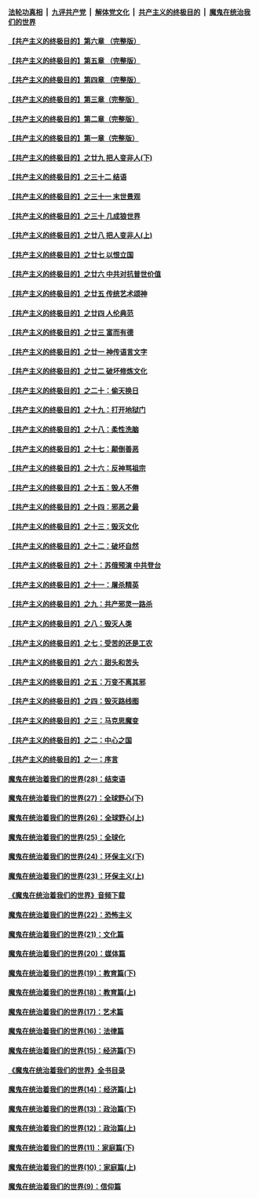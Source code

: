 

####  [法轮功真相](../../../../basic/blob/master/README.md?t=04280331) &nbsp;|&nbsp; [九评共产党](../../../../9ping.md/blob/master/README.md?t=04280331) &nbsp;|&nbsp; [解体党文化](../../../../jtdwh.md/blob/master/README.md?t=04280331)  &nbsp;|&nbsp; [共产主义的终极目的](../../../../gczydzjmd.md/blob/master/README.md?t=04280331) &nbsp;|&nbsp; [魔鬼在统治我们的世界](../../../../mgztzwmdsj.md/blob/master/README.md?t=04280331) 

#### [【共产主义的终极目的】第六章 （完整版）](../pages/nsc422/n11428913.md?t=04280331) 

#### [【共产主义的终极目的】第五章 （完整版）](../pages/nsc422/n11428912.md?t=04280331) 

#### [【共产主义的终极目的】第四章 （完整版）](../pages/nsc422/n11428907.md?t=04280331) 

#### [【共产主义的终极目的】第三章（完整版）](../pages/nsc422/n11428848.md?t=04280331) 

#### [【共产主义的终极目的】第二章（完整版）](../pages/nsc422/n11428831.md?t=04280331) 

#### [【共产主义的终极目的】第一章（完整版）](../pages/nsc422/n11417651.md?t=04280331) 

#### [【共产主义的终极目的】之廿九 把人变非人(下)](../pages/nsc422/n11344140.md?t=04280331) 

#### [【共产主义的终极目的】之三十二 结语](../pages/nsc422/n11360535.md?t=04280331) 

#### [【共产主义的终极目的】之三十一 末世景观](../pages/nsc422/n11351129.md?t=04280331) 

#### [【共产主义的终极目的】之三十 几成狼世界](../pages/nsc422/n11348280.md?t=04280331) 

#### [【共产主义的终极目的】之廿八 把人变非人(上)](../pages/nsc422/n11340492.md?t=04280331) 

#### [【共产主义的终极目的】之廿七 以恨立国](../pages/nsc422/n11336944.md?t=04280331) 

#### [【共产主义的终极目的】之廿六 中共对抗普世价值](../pages/nsc422/n11324785.md?t=04280331) 

#### [【共产主义的终极目的】之廿五 传统艺术颂神](../pages/nsc422/n11296396.md?t=04280331) 

#### [【共产主义的终极目的】之廿四 人伦典范](../pages/nsc422/n11296397.md?t=04280331) 

#### [【共产主义的终极目的】之廿三 富而有德](../pages/nsc422/n11283598.md?t=04280331) 

#### [【共产主义的终极目的】之廿一 神传语言文字](../pages/nsc422/n11263265.md?t=04280331) 

#### [【共产主义的终极目的】之廿二 破坏修炼文化](../pages/nsc422/n11245728.md?t=04280331) 

#### [【共产主义的终极目的】之二十：偷天换日](../pages/nsc422/n11238846.md?t=04280331) 

#### [【共产主义的终极目的】之十九：打开地狱门](../pages/nsc422/n11206376.md?t=04280331) 

#### [【共产主义的终极目的】之十八：柔性洗脑](../pages/nsc422/n11199994.md?t=04280331) 

#### [【共产主义的终极目的】之十七：颠倒善恶](../pages/nsc422/n11179782.md?t=04280331) 

#### [【共产主义的终极目的】之十六：反神骂祖宗](../pages/nsc422/n11166798.md?t=04280331) 

#### [【共产主义的终极目的】之十五：毁人不倦](../pages/nsc422/n11166792.md?t=04280331) 

#### [【共产主义的终极目的】之十四：邪恶之最](../pages/nsc422/n11150249.md?t=04280331) 

#### [【共产主义的终极目的】之十三：毁灭文化](../pages/nsc422/n11135227.md?t=04280331) 

#### [【共产主义的终极目的】之十二：破坏自然](../pages/nsc422/n11135214.md?t=04280331) 

#### [【共产主义的终极目的】之十：苏俄预演 中共登台](../pages/nsc422/n11118424.md?t=04280331) 

#### [【共产主义的终极目的】之十一：屠杀精英](../pages/nsc422/n11118442.md?t=04280331) 

#### [【共产主义的终极目的】之九：共产邪灵一路杀](../pages/nsc422/n11114139.md?t=04280331) 

#### [【共产主义的终极目的】之八：毁灭人类](../pages/nsc422/n11108503.md?t=04280331) 

#### [【共产主义的终极目的】之七：受苦的还是工农](../pages/nsc422/n11101809.md?t=04280331) 

#### [【共产主义的终极目的】之六：甜头和苦头](../pages/nsc422/n11096971.md?t=04280331) 

#### [【共产主义的终极目的】之五：万变不离其邪](../pages/nsc422/n11091285.md?t=04280331) 

#### [【共产主义的终极目的】之四：毁灭路线图](../pages/nsc422/n11086284.md?t=04280331) 

#### [【共产主义的终极目的】之三：马克思魔变](../pages/nsc422/n11061941.md?t=04280331) 

#### [【共产主义的终极目的】之二：中心之国](../pages/nsc422/n11047728.md?t=04280331) 

#### [【共产主义的终极目的】之一：序言](../pages/nsc422/n11086077.md?t=04280331) 

#### [魔鬼在统治着我们的世界(28)：结束语](../pages/nsc422/n10936246.md?t=04280331) 

#### [魔鬼在统治着我们的世界(27)：全球野心(下)](../pages/nsc422/n10928319.md?t=04280331) 

#### [魔鬼在统治着我们的世界(26)：全球野心(上)](../pages/nsc422/n10900318.md?t=04280331) 

#### [魔鬼在统治着我们的世界(25)：全球化](../pages/nsc422/n10788205.md?t=04280331) 

#### [魔鬼在统治着我们的世界(24)：环保主义(下)](../pages/nsc422/n10695307.md?t=04280331) 

#### [魔鬼在统治着我们的世界(23)：环保主义(上)](../pages/nsc422/n10688613.md?t=04280331) 

#### [《魔鬼在统治着我们的世界》音频下载](../pages/nsc422/n10635553.md?t=04280331) 

#### [魔鬼在统治着我们的世界(22)：恐怖主义](../pages/nsc422/n10614727.md?t=04280331) 

#### [魔鬼在统治着我们的世界(21)：文化篇](../pages/nsc422/n10597706.md?t=04280331) 

#### [魔鬼在统治着我们的世界(20)：媒体篇](../pages/nsc422/n10586579.md?t=04280331) 

#### [魔鬼在统治着我们的世界(19)：教育篇(下)](../pages/nsc422/n10564808.md?t=04280331) 

#### [魔鬼在统治着我们的世界(18)：教育篇(上)](../pages/nsc422/n10526970.md?t=04280331) 

#### [魔鬼在统治着我们的世界(17)：艺术篇](../pages/nsc422/n10499093.md?t=04280331) 

#### [魔鬼在统治着我们的世界(16)：法律篇](../pages/nsc422/n10485969.md?t=04280331) 

#### [魔鬼在统治着我们的世界(15)：经济篇(下)](../pages/nsc422/n10469975.md?t=04280331) 

#### [《魔鬼在统治着我们的世界》全书目录](../pages/nsc422/n10464261.md?t=04280331) 

#### [魔鬼在统治着我们的世界(14)：经济篇(上)](../pages/nsc422/n10457370.md?t=04280331) 

#### [魔鬼在统治着我们的世界(13)：政治篇(下)](../pages/nsc422/n10448270.md?t=04280331) 

#### [魔鬼在统治着我们的世界(12)：政治篇(上)](../pages/nsc422/n10444576.md?t=04280331) 

#### [魔鬼在统治着我们的世界(11)：家庭篇(下)](../pages/nsc422/n10440961.md?t=04280331) 

#### [魔鬼在统治着我们的世界(10)：家庭篇(上)](../pages/nsc422/n10435448.md?t=04280331) 

#### [魔鬼在统治着我们的世界(9)：信仰篇](../pages/nsc422/n10432159.md?t=04280331) 

